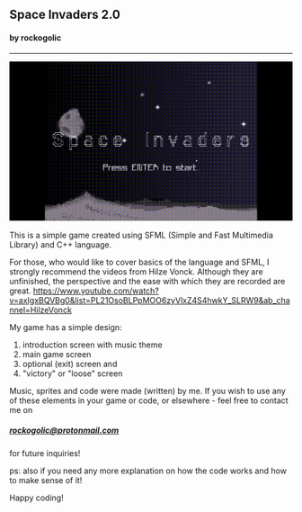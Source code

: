 ## Space Invaders 2.0

#### by rockogolic

____________
![space_invaders_preview](https://github.com/rockogolic/Space_Invaders_2.0/blob/master/si.gif)

This is a simple game created using SFML (Simple and Fast Multimedia Library) and C++ language. 

For those, who would like to cover basics of the language and SFML, I strongly recommend the videos from Hilze Vonck. Although they are unfinished,
the perspective and the ease with which they are recorded are great. 
https://www.youtube.com/watch?v=axIgxBQVBg0&list=PL21OsoBLPpMOO6zyVlxZ4S4hwkY_SLRW9&ab_channel=HilzeVonck

My game has a simple design:
1. introduction screen with music theme
2. main game screen 
3. optional (exit) screen and 
4. "victory" or "loose" screen

Music, sprites and code were made (written) by me. 
If you wish to use any of these elements in your game or code, or elsewhere - feel free to contact me on

##### rockogolic@protonmail.com 
for future inquiries!

ps: also if you need any more explanation on how the code works and how to make sense of it! 

Happy coding!


